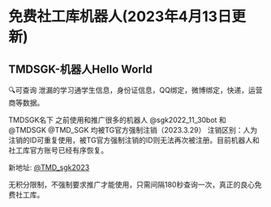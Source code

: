 # 免费社工库机器人(2023年4月13日更新)

## TMDSGK-机器人Hello World
🔍可查询 泄漏的学习通学生信息，身份证信息，QQ绑定，微博绑定，快递，运营商等数据。

TMDSGK名下 之前使用和推广很多的机器人 @sgk2022_11_30bot 和 @TMDSGK @TMD_SGK 均被TG官方强制注销（2023.3.29）
注销区别：人为注销的ID可重复使用，被TG官方强制注销的ID则无法再次被注册。目前机器人和社工库官方账号已经有序恢复。

新地址: [@TMD_sgk2023](http://t.me/sgk2023_03_30bot?start=SGK_4GMNC2G2)

无积分限制，不强制要求推广才能使用，只需间隔180秒查询一次，真正的良心免费社工库。

